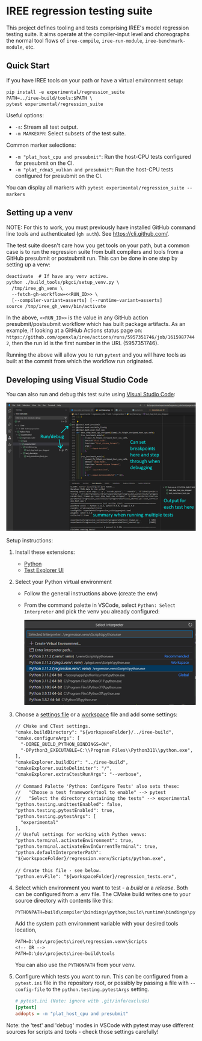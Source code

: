 # IREE regression testing suite

This project defines tooling and tests comprising IREE's model regression
testing suite. It aims operate at the compiler-input level and choreographs
the normal tool flows of `iree-compile`, `iree-run-module`,
`iree-benchmark-module`, etc.

## Quick Start

If you have IREE tools on your path or have a virtual environment setup:

```
pip install -e experimental/regression_suite
PATH=../iree-build/tools:$PATH \
pytest experimental/regression_suite
```

Useful options:

* `-s`: Stream all test output.
* `-m MARKEXPR`: Select subsets of the test suite.

Common marker selections:

* `-m "plat_host_cpu and presubmit"`: Run the host-CPU tests configured for
  presubmit on the CI.
* `-m "plat_rdna3_vulkan and presubmit"`: Run the host-CPU tests configured for
  presubmit on the CI.

You can display all markers with `pytest experimental/regression_suite --markers`

## Setting up a venv

NOTE: For this to work, you must previously have installed GitHub command line
tools and authenticated (`gh auth`). See https://cli.github.com/.

The test suite doesn't care how you get tools on your path, but a common
case is to run the regression suite from built compilers and tools from a
GitHub presubmit or postsubmit run. This can be done in one step by setting
up a venv:

```
deactivate  # If have any venv active.
python ./build_tools/pkgci/setup_venv.py \
  /tmp/iree_gh_venv \
  --fetch-gh-workflow=<<RUN_ID>> \
  [--compiler-variant=asserts] [--runtime-variant=asserts]
source /tmp/iree_gh_venv/bin/activate
```

In the above, `<<RUN_ID>>` is the value in any GitHub action presubmit/postsubmit
workflow which has built package artifacts. As an example, if looking at a GitHub
Actions status page on:
`https://github.com/openxla/iree/actions/runs/5957351746/job/16159877442`, then
the run id is the first number in the URL (5957351746).

Running the above will allow you to run `pytest` and you will have tools as built
at the commit from which the workflow run originated.

## Developing using Visual Studio Code

You can also run and debug this test suite using
[Visual Studio Code](https://code.visualstudio.com/):

![vscode_test_explorer](docs/vscode_test_explorer_annotated-min.png)

Setup instructions:

1. Install these extensions:
    * [Python](https://marketplace.visualstudio.com/items?itemName=ms-python.python)
    * [Test Explorer UI](https://marketplace.visualstudio.com/items?itemName=hbenl.vscode-test-explorer)
2. Select your Python virtual environment

    * Follow the general instructions above (create the env)
    * From the command palette in VSCode, select `Python: Select Interpreter`
      and pick the venv you already configured:

      ![vscode_interpreter](docs/vscode_interpreter-min.png)

3. Choose a
  [settings file](https://code.visualstudio.com/docs/getstarted/settings) or a
  [workspace](https://code.visualstudio.com/docs/editor/workspaces) file and
  add some settings:

    ```jsonc
    // CMake and CTest settings.
    "cmake.buildDirectory": "${workspaceFolder}/../iree-build",
    "cmake.configureArgs": [
      "-DIREE_BUILD_PYTHON_BINDINGS=ON",
      "-DPython3_EXECUTABLE=C:\\Program Files\\Python311\\python.exe",
    ],
    "cmakeExplorer.buildDir": "../iree-build",
    "cmakeExplorer.suiteDelimiter": "/",
    "cmakeExplorer.extraCtestRunArgs": "--verbose",

    // Command Palette 'Python: Configure Tests' also sets these:
    //   "Choose a test framework/tool to enable" --> pytest
    //   "Select the directory containing the tests" --> experimental
    "python.testing.unittestEnabled": false,
    "python.testing.pytestEnabled": true,
    "python.testing.pytestArgs": [
      "experimental"
    ],
    // Useful settings for working with Python venvs:
    "python.terminal.activateEnvironment": true,
    "python.terminal.activateEnvInCurrentTerminal": true,
    "python.defaultInterpreterPath": "${workspaceFolder}/regression.venv/Scripts/python.exe",

    // Create this file - see below.
    "python.envFile": "${workspaceFolder}/regression_tests.env",
    ```
4. Select which environment you want to test - a _build_ or a _release_. Both
  can be configured from a .env file. The CMake build writes one to your
  source directory with contents like this:

    ```
    PYTHONPATH=build\compiler\bindings\python;build\runtime\bindings\python
    ```

    Add the system path environment variable with your desired tools location,

    ```
    PATH=D:\dev\projects\iree\regression.venv\Scripts
    <!-- OR -->
    PATH=D:\dev\projects\iree-build\tools
    ```

    You can also use the `PYTHONPATH` from your venv.

5. Configure which tests you want to run. This can be configured from a
  `pytest.ini` file in the repository root, or possibly by passing a file
  with `--config-file` to the `python.testing.pytestArgs` setting.

    ```ini
    # pytest.ini (Note: ignore with .git/info/exclude)
    [pytest]
    addopts = -m "plat_host_cpu and presubmit"
    ```

Note: the 'test' and 'debug' modes in VSCode with pytest may use different
sources for scripts and tools - check those settings carefully!
